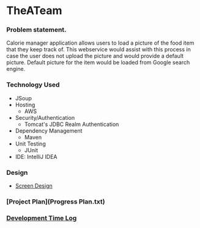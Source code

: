 # TheATeam
### Problem statement.
Calorie manager application allows users to load a picture of the food 
item that they keep track of. This webservice would assist with this process 
in case the user does not upload the picture and would provide a default picture. 
Default picture for the item would be loaded from Google search engine.

### Technology Used
* JSoup
* Hosting
  * AWS
* Security/Authentication
  * Tomcat's JDBC Realm Authentication
* Dependency Management
  * Maven
* Unit Testing
  * JUnit
* IDE: IntelliJ IDEA

### Design
* [Screen Design](DesignDocuments/Screens.md)
### [Project Plan](Progress Plan.txt)
### [Development Time Log](Log.txt)